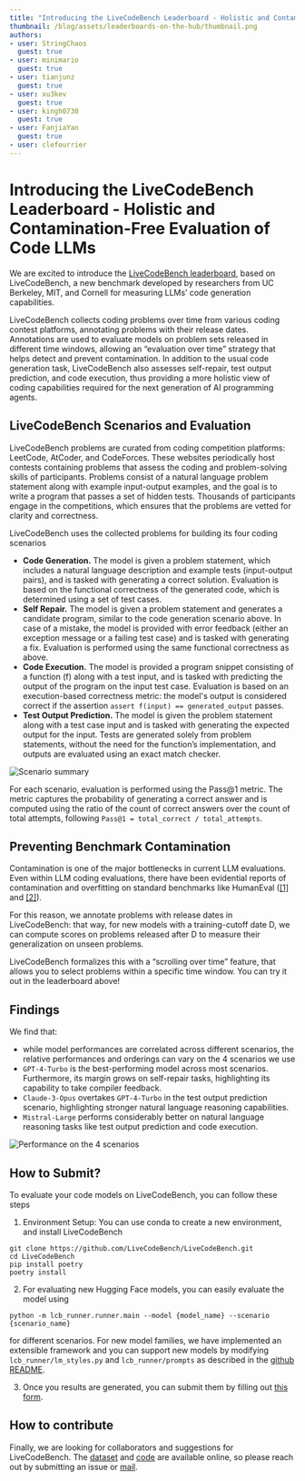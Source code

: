```yaml
---
title: "Introducing the LiveCodeBench Leaderboard - Holistic and Contamination-Free Evaluation of Code LLMs"
thumbnail: /blog/assets/leaderboards-on-the-hub/thumbnail.png
authors:
- user: StringChaos
  guest: true
- user: minimario
  guest: true
- user: tianjunz
  guest: true
- user: xu3kev
  guest: true
- user: kingh0730
  guest: true
- user: FanjiaYan 
  guest: true
- user: clefourrier
---
```


# Introducing the LiveCodeBench Leaderboard - Holistic and Contamination-Free Evaluation of Code LLMs

We are excited to introduce the [LiveCodeBench leaderboard](https://huggingface.co/spaces/livecodebench/leaderboard), based on LiveCodeBench, a new benchmark developed by researchers from UC Berkeley, MIT, and Cornell for measuring LLMs’ code generation capabilities. 

LiveCodeBench collects coding problems over time from various coding contest platforms, annotating problems with their release dates. Annotations are used to evaluate models on problem sets released in different time windows, allowing an “evaluation over time” strategy that helps detect and prevent contamination. In addition to the usual code generation task, LiveCodeBench also assesses self-repair, test output prediction, and code execution, thus providing a more holistic view of coding capabilities required for the next generation of AI programming agents.


## LiveCodeBench Scenarios and Evaluation

LiveCodeBench problems are curated from coding competition platforms: LeetCode, AtCoder, and CodeForces. These websites periodically host contests containing problems that assess the coding and problem-solving skills of participants. Problems consist of a natural language problem statement along with example input-output examples, and the goal is to write a program that passes a set of hidden tests. Thousands of participants engage in the competitions, which ensures that the problems are vetted for clarity and correctness.

LiveCodeBench uses the collected problems for building its four coding scenarios

- **Code Generation.** The model is given a problem statement, which includes a natural language description and example tests (input-output pairs), and is tasked with generating a correct solution. Evaluation is based on the functional correctness of the generated code, which is determined using a set of test cases.
- **Self Repair.** The model is given a problem statement and generates a candidate program, similar to the code generation scenario above. In case of a mistake, the model is provided with error feedback (either an exception message or a failing test case) and is tasked with generating a fix. Evaluation is performed using the same functional correctness as above.
- **Code Execution.** The model is provided a program snippet consisting of a function (f) along with a test input, and is tasked with predicting the output of the program on the input test case. Evaluation is based on an execution-based correctness metric: the model's output is considered correct if the assertion `assert f(input) == generated_output` passes.
- **Test Output Prediction.** The model is given the problem statement along with a test case input and is tasked with generating the expected output for the input. Tests are generated solely from problem statements, without the need for the function’s implementation, and outputs are evaluated using an exact match checker.


![Scenario summary](https://livecodebench.github.io/images/LCB_holistic_tasks.png)

For each scenario, evaluation is performed using the Pass@1 metric. The metric captures the probability of generating a correct answer and is computed using the ratio of the count of correct answers over the count of total attempts, following `Pass@1 = total_correct / total_attempts`.

## Preventing Benchmark Contamination

Contamination is one of the major bottlenecks in current LLM evaluations. Even within LLM coding evaluations, there have been evidential reports of contamination and overfitting on standard benchmarks like HumanEval ([[1]](https://huggingface.co/papers/2403.05530) and [[2]](https://huggingface.co/papers/2311.04850)). 

For this reason, we annotate problems with release dates in LiveCodeBench: that way, for new models with a training-cutoff date D, we can compute scores on problems released after D to measure their generalization on unseen problems. 

LiveCodeBench formalizes this with a “scrolling over time” feature, that allows you to select problems within a specific time window. You can try it out in the leaderboard above!

## Findings

We find that:
- while model performances are correlated across different scenarios, the relative performances and orderings can vary on the 4 scenarios we use 
- `GPT-4-Turbo` is the best-performing model across most scenarios. Furthermore, its margin grows on self-repair tasks, highlighting its capability to take compiler feedback.
- `Claude-3-Opus` overtakes `GPT-4-Turbo` in the test output prediction scenario, highlighting stronger natural language reasoning capabilities. 
- `Mistral-Large` performs considerably better on natural language reasoning tasks like test output prediction and code execution.

![Performance on the 4 scenarios](https://github.com/LiveCodeBench/LiveCodeBench/raw/main/assets/images/tasks_radar.png)

## How to Submit?

To evaluate your code models on LiveCodeBench, you can follow these steps

1. Environment Setup: You can use conda to create a new environment, and install LiveCodeBench

```
git clone https://github.com/LiveCodeBench/LiveCodeBench.git 
cd LiveCodeBench
pip install poetry
poetry install
```

2. For evaluating new Hugging Face models, you can easily evaluate the model using 

```
python -m lcb_runner.runner.main --model {model_name} --scenario {scenario_name}
```

for different scenarios. For new model families, we have implemented an extensible framework and you can support new models by modifying `lcb_runner/lm_styles.py` and `lcb_runner/prompts` as described in the [github README](https://github.com/LiveCodeBench/LiveCodeBench).

3. Once you results are generated, you can submit them by filling out [this form](https://forms.gle/h2abvAHh6UnhWzzd9).


## How to contribute
Finally, we are looking for collaborators and suggestions for LiveCodeBench. The [dataset](https://huggingface.co/livecodebench) and [code](https://github.com/LiveCodeBench/LiveCodeBench) are available online, so please reach out by submitting an issue or [mail](mailto:naman_jain@berkeley.edu).
